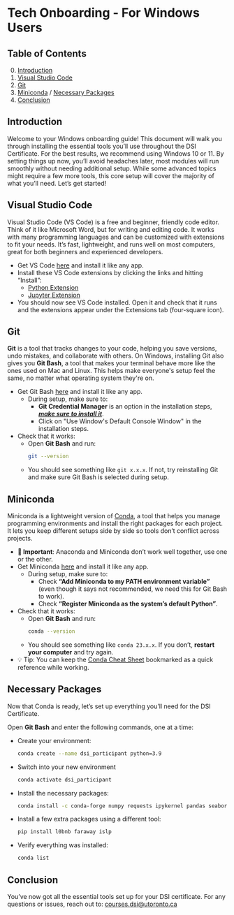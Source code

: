 # Tech Onboarding - For Windows Users

## Table of Contents

0. [Introduction](#introduction)
1. [Visual Studio Code](#visual-studio-code)
2. [Git](#git)
3. [Miniconda](#miniconda) / [Necessary Packages](#necessary-packages)
4. [Conclusion](#conclusion)

## Introduction
Welcome to your Windows onboarding guide! This document will walk you through installing the essential tools you’ll use throughout the DSI Certificate. For the best results, we recommend using Windows 10 or 11. By setting things up now, you’ll avoid headaches later, most modules will run smoothly without needing additional setup. While some advanced topics might require a few more tools, this core setup will cover the majority of what you’ll need. Let’s get started!

## Visual Studio Code
Visual Studio Code (VS Code) is a free and beginner, friendly code editor. Think of it like Microsoft Word, but for writing and editing code. It works with many programming languages and can be customized with extensions to fit your needs. It’s fast, lightweight, and runs well on most computers, great for both beginners and experienced developers.

- Get VS Code [here](https://code.visualstudio.com) and install it like any app.
- Install these VS Code extensions by clicking the links and hitting “Install”:
  - [Python Extension](https://marketplace.visualstudio.com/items?itemName=ms-python.python)
  - [Jupyter Extension](https://marketplace.visualstudio.com/items?itemName=ms-toolsai.jupyter)
- You should now see VS Code installed. Open it and check that it runs and the extensions appear under the Extensions tab (four-square icon).

## Git
**Git** is a tool that tracks changes to your code, helping you save versions, undo mistakes, and collaborate with others. On Windows, installing Git also gives you **Git Bash**, a tool that makes your terminal behave more like the ones used on Mac and Linux. This helps make everyone's setup feel the same, no matter what operating system they're on.

- Get Git Bash [here](https://git-scm.com/download/win) and install it like any app.
  - During setup, make sure to:
    - **Git Credential Manager** is an option in the installation steps, <u>***make sure to install it***</u>.
    - Click on "Use Window's Default Console Window" in the installation steps.
- Check that it works:
  - Open **Git Bash** and run:
    ```bash
    git --version
    ```
  - You should see something like `git x.x.x`. If not, try reinstalling Git and make sure Git Bash is selected during setup.

## Miniconda
Miniconda is a lightweight version of [Conda](https://en.wikipedia.org/wiki/Conda_(package_manager)), a tool that helps you manage programming environments and install the right packages for each project. It lets you keep different setups side by side so tools don’t conflict across projects.

- **🚨 Important**: Anaconda and Miniconda don’t work well together, use one or the other.
- Get Miniconda [here](https://repo.anaconda.com/miniconda/Miniconda3-latest-Windows-x86_64.exe) and install it like any app.
  - During setup, make sure to:
    - Check **“Add Miniconda to my PATH environment variable”** (even though it says not recommended, we need this for Git Bash to work).
    - Check **“Register Miniconda as the system’s default Python”**.
- Check that it works:
  - Open **Git Bash** and run:
    ```bash
    conda --version
    ```
  - You should see something like `conda 23.x.x`. If you don’t, **restart your computer** and try again.
- 💡 Tip: You can keep the [Conda Cheat Sheet](https://conda.io/projects/conda/en/latest/user-guide/cheatsheet.html) bookmarked as a quick reference while working.

## Necessary Packages
Now that Conda is ready, let’s set up everything you’ll need for the DSI Certificate.

Open **Git Bash** and enter the following commands, one at a time:
- Create your environment:
  ```bash
  conda create --name dsi_participant python=3.9
  ```

- Switch into your new environment
  ```bash
  conda activate dsi_participant
  ```

- Install the necessary packages:
  ```bash
  conda install -c conda-forge numpy requests ipykernel pandas seaborn scikit-learn python-dotenv dask "pyarrow>=11.0.0" sacred sqlalchemy psycopg2 shap fancyimpute missingno tensorflow matplotlib plotly nbformat scikit-image opencv transformers yfinance pygam pybind11
  ```

- Install a few extra packages using a different tool:
  ```bash
  pip install l0bnb faraway islp
  ```

- Verify everything was installed:
  ```bash
  conda list
  ```

## Conclusion
You’ve now got all the essential tools set up for your DSI certificate. For any questions or issues, reach out to: courses.dsi@utoronto.ca
